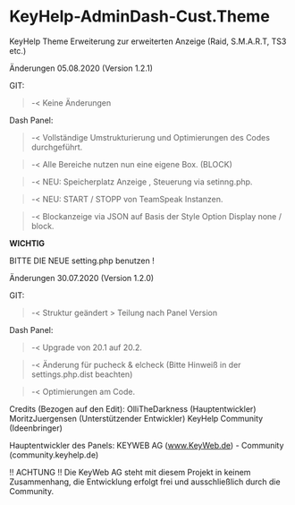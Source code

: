 # KeyHelp-AdminDash-Cust.Theme
KeyHelp Theme Erweiterung zur erweiterten Anzeige (Raid, S.M.A.R.T, TS3 etc.)

Änderungen 05.08.2020 (Version 1.2.1)

GIT:
>-< Keine Änderungen

Dash Panel:
>-< Vollständige Umstrukturierung und Optimierungen des Codes durchgeführt.

>-< Alle Bereiche nutzen nun eine eigene Box. (BLOCK)

>-< NEU: Speicherplatz Anzeige , Steuerung via setinng.php.

>-< NEU: START / STOPP von TeamSpeak Instanzen.

>-< Blockanzeige via JSON auf Basis der Style Option Display none / block.

<b> WICHTIG </b>

BITTE DIE NEUE setting.php benutzen !





Änderungen 30.07.2020 (Version 1.2.0)

GIT:
>-< Struktur geändert > Teilung nach Panel Version

Dash Panel:
>-< Upgrade von 20.1 auf 20.2.

>-< Änderung für pucheck & elcheck (Bitte Hinweiß in der settings.php.dist beachten)

>-< Optimierungen am Code.


Credits (Bezogen auf den Edit):
OlliTheDarkness (Hauptentwickler)
MoritzJuergensen (Unterstützender Entwickler)
KeyHelp Community (Ideenbringer)


Hauptentwickler des Panels:
KEYWEB AG (www.KeyWeb.de) - Community (community.keyhelp.de)

!! ACHTUNG !!
Die KeyWeb AG steht mit diesem Projekt in keinem Zusammenhang, die Entwicklung erfolgt frei und ausschließlich durch die Community.
